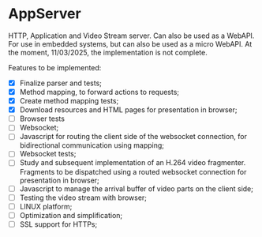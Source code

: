 # AppServer
HTTP, Application and Video Stream server. Can also be used as a WebAPI.
For use in embedded systems, but can also be used as a micro WebAPI.
At the moment, 11/03/2025, the implementation is not complete.

Features to be implemented:

- [X] Finalize parser and tests;
- [X] Method mapping, to forward actions to requests;
- [X] Create method mapping tests;
- [X] Download resources and HTML pages for presentation in browser;
- [ ] Browser tests
- [ ] Websocket;
- [ ] Javascript for routing the client side of the websocket connection, for bidirectional communication using mapping;
- [ ] Websocket tests;
- [ ] Study and subsequent implementation of an H.264 video fragmenter. Fragments to be dispatched using a routed websocket connection for presentation in browser;
- [ ] Javascript to manage the arrival buffer of video parts on the client side;
- [ ] Testing the video stream with browser;
- [ ] LINUX platform;
- [ ] Optimization and simplification;
- [ ] SSL support for HTTPs;
